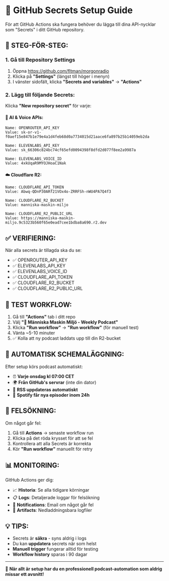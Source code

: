 # 🔐 GitHub Secrets Setup Guide

För att GitHub Actions ska fungera behöver du lägga till dina API-nycklar som "Secrets" i ditt GitHub repository.

## 📝 STEG-FÖR-STEG:

### 1. Gå till Repository Settings
1. Öppna https://github.com/fltman/morgonradio
2. Klicka på **"Settings"** (längst till höger i menyn)
3. I vänster sidofält, klicka **"Secrets and variables"** → **"Actions"**

### 2. Lägg till följande Secrets:
Klicka **"New repository secret"** för varje:

#### 🤖 AI & Voice APIs:
```
Name: OPENROUTER_API_KEY
Value: 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

Name: ELEVENLABS_API_KEY  
Value: sk_66306c824bc74cf65efd0094398f8dfd2d077f8ee2a9987a

Name: ELEVENLABS_VOICE_ID
Value: 4xkUqaR9MYOJHoaC1Nak
```

#### ☁️ Cloudflare R2:
```
Name: CLOUDFLARE_API_TOKEN
Value: Abwq-QDnP30ARf21VOx4o-ZRRFSh-nWU4PA7Q4f3

Name: CLOUDFLARE_R2_BUCKET
Value: manniska-maskin-miljo

Name: CLOUDFLARE_R2_PUBLIC_URL
Value: https://manniska-maskin-miljo.9c5323b560f65e0ead7cee1bdba8a690.r2.dev
```

## ✅ VERIFIERING:

När alla secrets är tillagda ska du se:
- ✅ OPENROUTER_API_KEY
- ✅ ELEVENLABS_API_KEY  
- ✅ ELEVENLABS_VOICE_ID
- ✅ CLOUDFLARE_API_TOKEN
- ✅ CLOUDFLARE_R2_BUCKET
- ✅ CLOUDFLARE_R2_PUBLIC_URL

## 🚀 TEST WORKFLOW:

1. Gå till **"Actions"** tab i ditt repo
2. Välj **"📡 Människa Maskin Miljö - Weekly Podcast"**
3. Klicka **"Run workflow"** → **"Run workflow"** (för manuell test)
4. Vänta ~5-10 minuter
5. ✅ Kolla att ny podcast laddats upp till din R2-bucket

## 📅 AUTOMATISK SCHEMALÄGGNING:

Efter setup körs podcast automatiskt:
- ⏰ **Varje onsdag kl 07:00 CET**
- 🌍 **Från GitHub's servrar** (inte din dator)
- 📡 **RSS uppdateras automatiskt**
- 📱 **Spotify får nya episoder inom 24h**

## 🔧 FELSÖKNING:

Om något går fel:
1. Gå till **Actions** → senaste workflow run
2. Klicka på det röda krysset för att se fel
3. Kontrollera att alla Secrets är korrekta
4. Kör **"Run workflow"** manuellt för retry

## 📊 MONITORING:

GitHub Actions ger dig:
- 📈 **Historia**: Se alla tidigare körningar
- 📋 **Logs**: Detaljerade loggar för felsökning  
- 🔔 **Notifications**: Email om något går fel
- 📁 **Artifacts**: Nedladdningsbara logfiler

## 💡 TIPS:

- Secrets är **säkra** - syns aldrig i logs
- Du kan **uppdatera** secrets när som helst
- **Manuell trigger** fungerar alltid för testing
- **Workflow history** sparas i 90 dagar

---

🎉 **När allt är setup har du en professionell podcast-automation som aldrig missar ett avsnitt!**

